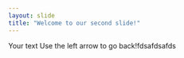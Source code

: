 ```yaml
---
layout: slide
title: "Welcome to our second slide!"
---
```

Your text
Use the left arrow to go back!fdsafdsafds